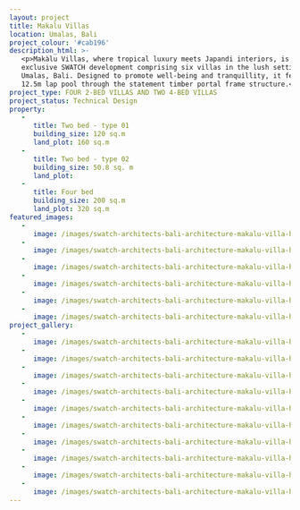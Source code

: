 ```yaml
---
layout: project
title: Makalu Villas
location: Umalas, Bali
project_colour: '#cab196'
description_html: >-
   <p>Makàlu Villas, where tropical luxury meets Japandi interiors, is an
   exclusive SWATCH development comprising six villas in the lush setting of
   Umalas, Bali. Designed to promote well-being and tranquillity, it features a
   12.5m lap pool through the statement timber portal frame structure.</p>
project_type: FOUR 2-BED VILLAS AND TWO 4-BED VILLAS
project_status: Technical Design
property:
   -
      title: Two bed - type 01
      building_size: 120 sq.m
      land_plot: 160 sq.m
   -
      title: Two bed - type 02
      building_size: 50.8 sq. m
      land_plot:
   -
      title: Four bed
      building_size: 200 sq.m
      land_plot: 320 sq.m
featured_images:
   -
      image: /images/swatch-architects-bali-architecture-makalu-villa-house-1.jpg
   -
      image: /images/swatch-architects-bali-architecture-makalu-villa-house-4.jpg
   -
      image: /images/swatch-architects-bali-architecture-makalu-villa-house-5.jpg
   -
      image: /images/swatch-architects-bali-architecture-makalu-villa-house-6.jpg
   -
      image: /images/swatch-architects-bali-architecture-makalu-villa-house-7.jpg
   -
      image: /images/swatch-architects-bali-architecture-makalu-villa-house-8.jpg
project_gallery:
   -
      image: /images/swatch-architects-bali-architecture-makalu-villa-house-1.jpg
   -
      image: /images/swatch-architects-bali-architecture-makalu-villa-house-4.jpg
   -
      image: /images/swatch-architects-bali-architecture-makalu-villa-house-5.jpg
   -
      image: /images/swatch-architects-bali-architecture-makalu-villa-house-6.jpg
   -
      image: /images/swatch-architects-bali-architecture-makalu-villa-house-7.jpg
   -
      image: /images/swatch-architects-bali-architecture-makalu-villa-house-8.jpg
   -
      image: /images/swatch-architects-bali-architecture-makalu-villa-house-9.jpg
   -
      image: /images/swatch-architects-bali-architecture-makalu-villa-house-11.jpg
   -
      image: /images/swatch-architects-bali-architecture-makalu-villa-house-10.jpg
   -
      image: /images/swatch-architects-bali-architecture-makalu-villa-house-3.jpg
---
```


